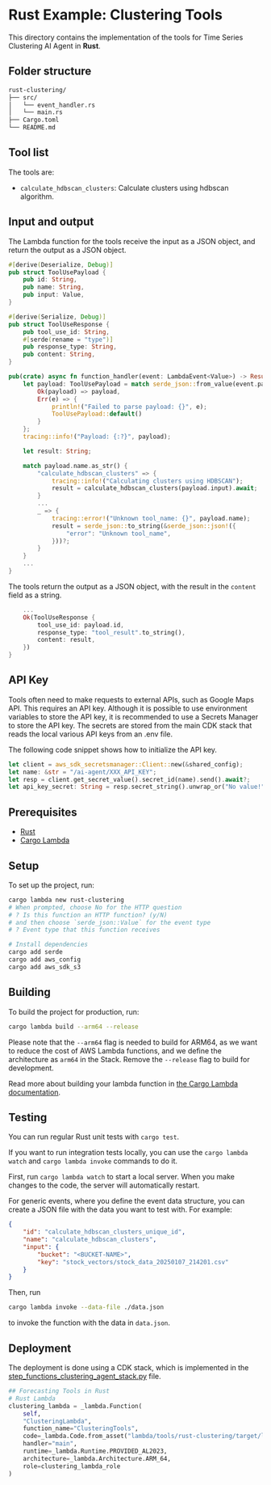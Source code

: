 # Rust Example: Clustering Tools

This directory contains the implementation of the tools for Time Series Clustering AI Agent in **Rust**.

## Folder structure

```txt
rust-clustering/
├── src/
│   └── event_handler.rs
│   └── main.rs
├── Cargo.toml
└── README.md
```

## Tool list

The tools are:

* `calculate_hdbscan_clusters`: Calculate clusters using hdbscan algorithm.

## Input and output

The Lambda function for the tools receive the input as a JSON object, and return the output as a JSON object.

```rust
#[derive(Deserialize, Debug)]
pub struct ToolUsePayload {
    pub id: String,
    pub name: String,
    pub input: Value,
}

#[derive(Serialize, Debug)]
pub struct ToolUseResponse {
    pub tool_use_id: String,
    #[serde(rename = "type")]
    pub response_type: String,
    pub content: String,
}

pub(crate) async fn function_handler(event: LambdaEvent<Value>) -> Result<ToolUseResponse, Error> {
    let payload: ToolUsePayload = match serde_json::from_value(event.payload.clone()) {
        Ok(payload) => payload,
        Err(e) => {
            println!("Failed to parse payload: {}", e);
            ToolUsePayload::default()
        }
    };
    tracing::info!("Payload: {:?}", payload);

    let result: String;

    match payload.name.as_str() {
        "calculate_hdbscan_clusters" => {
            tracing::info!("Calculating clusters using HDBSCAN");
            result = calculate_hdbscan_clusters(payload.input).await;
        }
        ...
        _ => {
            tracing::error!("Unknown tool_name: {}", payload.name);
            result = serde_json::to_string(&serde_json::json!({
                "error": "Unknown tool_name",
            }))?;
        }
    }
    ...
}
```

The tools return the output as a JSON object, with the result in the `content` field as a string.

```rust
    ...
    Ok(ToolUseResponse {
        tool_use_id: payload.id,
        response_type: "tool_result".to_string(),
        content: result,
    })
}
```

## API Key

Tools often need to make requests to external APIs, such as Google Maps API. This requires an API key. Although it is possible to use environment variables to store the API key, it is recommended to use a Secrets Manager to store the API key. The secrets are stored from the main CDK stack that reads the local various API keys from an .env file.

The following code snippet shows how to initialize the API key.

```rust
let client = aws_sdk_secretsmanager::Client::new(&shared_config);
let name: &str = "/ai-agent/XXX_API_KEY";
let resp = client.get_secret_value().secret_id(name).send().await?;
let api_key_secret: String = resp.secret_string().unwrap_or("No value!".to_string());
  ```

## Prerequisites

- [Rust](https://www.rust-lang.org/tools/install)
- [Cargo Lambda](https://www.cargo-lambda.info/guide/installation.html)

## Setup

To set up the project, run:
```bash
cargo lambda new rust-clustering 
# When prompted, choose No for the HTTP question
# ? Is this function an HTTP function? (y/N)
# and then choose `serde_json::Value` for the event type
# ? Event type that this function receives

# Install dependencies
cargo add serde
cargo add aws_config 
cargo add aws_sdk_s3
```

## Building

To build the project for production, run:
```bash
cargo lambda build --arm64 --release
```

Please note that the `--arm64` flag is needed to build for ARM64, as we want to reduce the cost of AWS Lambda functions, and we define the architecture as `arm64` in the Stack. Remove the `--release` flag to build for development.

Read more about building your lambda function in [the Cargo Lambda documentation](https://www.cargo-lambda.info/commands/build.html).

## Testing

You can run regular Rust unit tests with `cargo test`.

If you want to run integration tests locally, you can use the `cargo lambda watch` and `cargo lambda invoke` commands to do it.

First, run `cargo lambda watch` to start a local server. When you make changes to the code, the server will automatically restart.

For generic events, where you define the event data structure, you can create a JSON file with the data you want to test with. For example:

```json
{
    "id": "calculate_hdbscan_clusters_unique_id",
    "name": "calculate_hdbscan_clusters",
    "input": {
        "bucket": "<BUCKET-NAME>",
        "key": "stock_vectors/stock_data_20250107_214201.csv"
    }
}
```

Then, run 

```bash
cargo lambda invoke --data-file ./data.json
``` 

to invoke the function with the data in `data.json`.

## Deployment

The deployment is done using a CDK stack, which is implemented in the [step_functions_clustering_agent_stack.py](../../../step_functions_sql_agent/step_functions_clustering_agent_stack.py) file.

```python
## Forecasting Tools in Rust
# Rust Lambda
clustering_lambda = _lambda.Function(
    self, 
    "ClusteringLambda",
    function_name="ClusteringTools",
    code=_lambda.Code.from_asset("lambda/tools/rust-clustering/target/lambda/rust-clustering"), 
    handler="main",
    runtime=_lambda.Runtime.PROVIDED_AL2023,
    architecture=_lambda.Architecture.ARM_64,
    role=clustering_lambda_role
)
```
